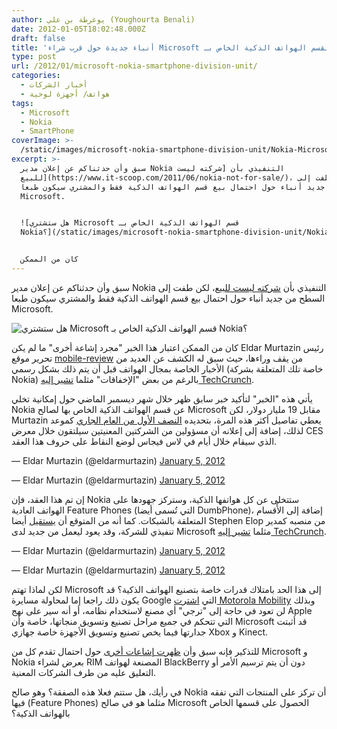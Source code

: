 ```yaml
---
author: يوغرطة بن علي (Youghourta Benali)
date: 2012-01-05T18:02:48.000Z
draft: false
title: 'أنباء جديدة حول قرب شراء Microsoft لقسم الهواتف الذكية الخاص بـ Nokia  '
type: post
url: /2012/01/microsoft-nokia-smartphone-division-unit/
categories:
  - أخبار الشركات
  - هواتف/ أجهزة لوحية
tags:
  - Microsoft
  - Nokia
  - SmartPhone
coverImage: >-
  /static/images/microsoft-nokia-smartphone-division-unit/Nokia-Microsoft-Apps.jpg
excerpt: >-
  سبق وأن حدثناكم عن إعلان مدير Nokia التنفيذي بأن [شركته ليست
  للبيع](https://www.it-scoop.com/2011/06/nokia-not-for-sale/)، لكن طفت إلى
  السطح من جديد أنباء حول احتمال بيع قسم الهواتف الذكية فقط والمشتري سيكون طبعا
  Microsoft.


  ![هل ستشتري Microsoft قسم الهواتف الذكية الخاص بـ
  Nokia؟](/static/images/microsoft-nokia-smartphone-division-unit/Nokia-Microsoft-Apps.jpg)


  كان من الممكن
---
```

سبق وأن حدثناكم عن إعلان مدير Nokia التنفيذي بأن [شركته ليست للبيع](https://www.it-scoop.com/2011/06/nokia-not-for-sale/)، لكن طفت إلى السطح من جديد أنباء حول احتمال بيع قسم الهواتف الذكية فقط والمشتري سيكون طبعا Microsoft.

![هل ستشتري Microsoft قسم الهواتف الذكية الخاص بـ Nokia؟](/static/images/microsoft-nokia-smartphone-division-unit/Nokia-Microsoft-Apps.jpg)

كان من الممكن اعتبار هذا الخبر "مجرد إشاعة أخرى" ما لم يكن Eldar Murtazin رئيس تحرير موقع [mobile-review](http://mobile-review.com/) من يقف وراءها، حيث سبق له الكشف عن العديد من الأخبار الخاصة بمجال الهواتف قبل أن يتم ذلك بشكل رسمي (خاصة تلك المتعلقة بشركة Nokia) بالرغم من بعض "الإخفاقات" مثلما [تشير إليه TechCrunch](http://techcrunch.com/2012/01/05/microsoft-nokia-smartphone-division-unit/).

يأتي هذه "الخبر" لتأكيد خبر سابق ظهر خلال شهر ديسمبر الماضي حول إمكانية تخلي Nokia عن قسم الهواتف الذكية الخاص بها لصالح Microsoft مقابل 19 مليار دولار، لكن Murtazin يعطي تفاصيل أكثر هذه المرة، بتحديده [النصف الأول من العام الجاري](https://twitter.com/#!/eldarmurtazin/status/154842107939524608) كموعد لذلك، إضافة إلى إعلانه أن مسؤولين من الشركتين المعنيتين سيلتقون خلال معرض CES الذي سيقام خلال أيام في لاس فيجاس لوضع النقاط على حروف هذا العقد.

— Eldar Murtazin (@eldarmurtazin) [January 5, 2012](https://twitter.com/eldarmurtazin/status/154840815594782720)

— Eldar Murtazin (@eldarmurtazin) [January 5, 2012](https://twitter.com/eldarmurtazin/status/154842107939524608)

إن تم هذا العقد، فإن Nokia ستتخلى عن كل هواتفها الذكية، وستركز جهودها على الهواتف العادية Feature Phones (التي تُسمى أيضا DumbPhone)، إضافة إلى الأٌقسام المتعلقة بالشبكات. كما أنه من المتوقع أن [يستقيل](https://twitter.com/#!/eldarmurtazin/status/154851243888611329) أيضا Stephen Elop من منصبه كمدير تنفيذي للشركة، وقد يعود ليعمل من جديد لدى Microsoft مثلما [تشير إليه TechCrunch](http://techcrunch.com/2012/01/05/microsoft-nokia-smartphone-division-unit/).

— Eldar Murtazin (@eldarmurtazin) [January 5, 2012](https://twitter.com/eldarmurtazin/status/154851243888611329)

— Eldar Murtazin (@eldarmurtazin) [January 5, 2012](https://twitter.com/eldarmurtazin/status/154843247959752704)

لكن لماذا تهتم Microsoft إلى هذا الحد بامتلاك قدرات خاصة بتصنيع الهواتف الذكية؟ قد يكون ذلك راجعا إما لمحاولة مسايرة Google التي [اشترت Motorola Mobility](https://www.it-scoop.com/2011/08/google-motorola-mobility/) وبذلك لن تعود في حاجة إلى "ترجي" أي مصنع لاستخدام نظامه، أو أنه سير على نهج Apple التي تتحكم في جميع مراحل تصنيع وتسويق منجاتها، خاصة وأن Microsoft قد أثبتت جدارتها فيما يخص تصنيع وتسويق الأجهزة خاصة جهازي Xbox و Kinect.

للتذكير فإنه سبق وأن [ظهرت إشاعات أخرى](https://www.it-scoop.com/2011/12/who-will-eat-rim/) حول احتمال تقدم كل من Microsoft و Nokia بعرض لشراء RIM المصنعة لهواتف BlackBerry دون أن يتم ترسيم الأمر أو التعليق عليه من طرف الشركات المعنية.

في رأيك، هل ستتم فعلا هذه الصفقة؟ وهو صالح Nokia أن تركز على المنتجات التي تفقه فيها (Feature Phones) مثلما هو في صالح Microsoft الحصول على قسمها الخاص بالهواتف الذكية؟
